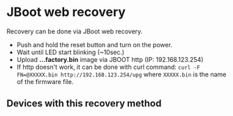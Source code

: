 # JBoot web recovery

Recovery can be done via JBoot web recovery.

- Push and hold the reset button and turn on the power.
- Wait until LED start blinking (~10sec.)
- Upload **...factory.bin** image via JBOOT http (IP: 192.168.123.254)
- If http doesn't work, it can be done with curl command: `curl -F FN=@XXXXX.bin http://192.168.123.254/upg` where `XXXXX.bin` is the name of the firmware file.

## Devices with this recovery method

